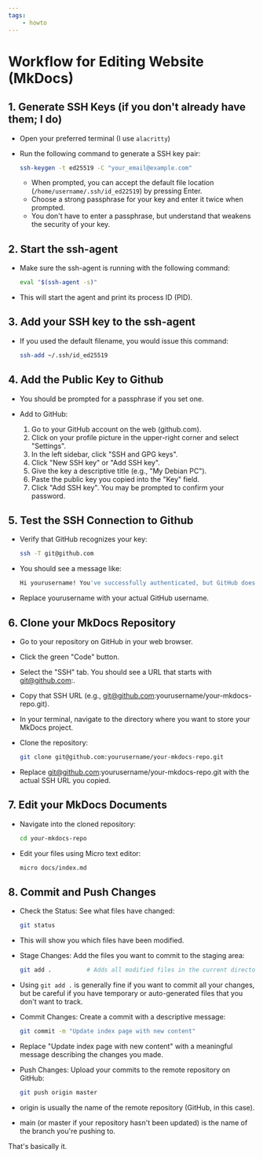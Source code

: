 ```yaml
---
tags:
	- howto
---
```


# Workflow for Editing Website (MkDocs)

## 1. Generate SSH Keys (if you don't already have them; I do)

* Open your preferred terminal (I use `alacritty`)
* Run the following command to generate a SSH key pair:

	```bash
	ssh-keygen -t ed25519 -C "your_email@example.com"
	```

	* When prompted, you can accept the default file location (`/home/username/.ssh/id_ed22519`) by pressing Enter.
	* Choose a strong passphrase for your key and enter it twice when prompted.
	* You don't have to enter a passphrase, but understand that weakens the security of your key.

## 2. Start the ssh-agent

* Make sure the ssh-agent is running with the following command:

	```bash
	eval "$(ssh-agent -s)"
	``` 

* This will start the agent and print its process ID (PID).

## 3. Add your SSH key to the ssh-agent

* If you used the default filename, you would issue this command:

	```bash
	ssh-add ~/.ssh/id_ed25519
	```

## 4. Add the Public Key to Github

* You should be prompted for a passphrase if you set one.
* Add to GitHub:

	1. Go to your GitHub account on the web (github.com).
	2. Click on your profile picture in the upper-right corner and select "Settings".
	3. In the left sidebar, click "SSH and GPG keys".
	4. Click "New SSH key" or "Add SSH key".
	5. Give the key a descriptive title (e.g., "My Debian PC").
	6. Paste the public key you copied into the "Key" field.
	7. Click "Add SSH key". You may be prompted to confirm your password.

## 5. Test the SSH Connection to Github

* Verify that GitHub recognizes your key:

	```bash
	ssh -T git@github.com
	```

* You should see a message like:

	```bash
	Hi yourusername! You've successfully authenticated, but GitHub does not provide shell access.
	```

* Replace yourusername with your actual GitHub username. 

## 6. Clone your MkDocs Repository

* Go to your repository on GitHub in your web browser.
* Click the green "Code" button.
* Select the "SSH" tab. You should see a URL that starts with git@github.com:.
* Copy that SSH URL (e.g., git@github.com:yourusername/your-mkdocs-repo.git).
* In your terminal, navigate to the directory where you want to store your MkDocs project.
* Clone the repository:

	```bash
	git clone git@github.com:yourusername/your-mkdocs-repo.git
	```

* Replace git@github.com:yourusername/your-mkdocs-repo.git with the actual SSH URL you copied.

## 7. Edit your MkDocs Documents

* Navigate into the cloned repository:

	```bash
	cd your-mkdocs-repo
	```

* Edit your files using Micro text editor:

	```bash
	micro docs/index.md
	```

## 8. Commit and Push Changes

* Check the Status: See what files have changed:

	```bash
	git status
	```

* This will show you which files have been modified.

* Stage Changes: Add the files you want to commit to the staging area:

	```bash
	git add .          # Adds all modified files in the current directory and subdirectories
	```

* Using `git add .` is generally fine if you want to commit all your changes, but be careful if you have temporary or auto-generated files that you don't want to track.

* Commit Changes: Create a commit with a descriptive message:

	```bash
	git commit -m "Update index page with new content"
	```

* Replace "Update index page with new content" with a meaningful message describing the changes you made.

* Push Changes: Upload your commits to the remote repository on GitHub:

	```bash
	git push origin master
	```

* origin is usually the name of the remote repository (GitHub, in this case).

* main (or master if your repository hasn't been updated) is the name of the branch you're pushing to.

That's basically it.
